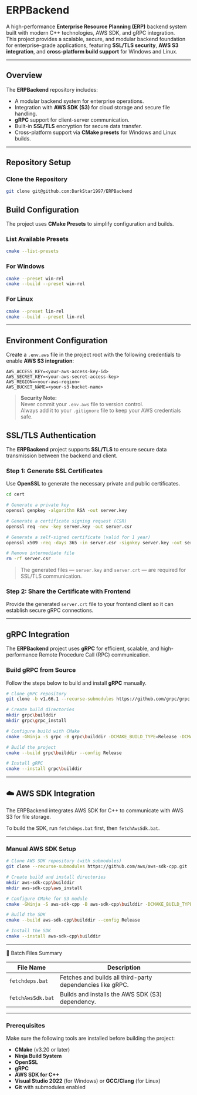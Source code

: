 # ERPBackend

A high-performance **Enterprise Resource Planning (ERP)** backend system built with modern C++ technologies, AWS SDK, and gRPC integration.  
This project provides a scalable, secure, and modular backend foundation for enterprise-grade applications, featuring **SSL/TLS security**, **AWS S3 integration**, and **cross-platform build support** for Windows and Linux.

---

##  Overview

The **ERPBackend** repository includes:
- A modular backend system for enterprise operations.
- Integration with **AWS SDK (S3)** for cloud storage and secure file handling.
- **gRPC** support for client-server communication.
- Built-in **SSL/TLS** encryption for secure data transfer.
- Cross-platform support via **CMake presets** for Windows and Linux builds.

---

##  Repository Setup

### Clone the Repository

```bash
git clone git@github.com:DarkStar1997/ERPBackend
```
##  Build Configuration

The project uses **CMake Presets** to simplify configuration and builds.

### List Available Presets
```bash
cmake --list-presets
```
### For Windows
```bash
cmake --preset win-rel
cmake --build --preset win-rel
```
### For Linux
```bash
cmake --preset lin-rel
cmake --build --preset lin-rel
```
---
##  **Environment Configuration**

Create a `.env.aws` file in the project root with the following credentials to enable **AWS S3 integration**:

```env
AWS_ACCESS_KEY=<your-aws-access-key-id>
AWS_SECRET_KEY=<your-aws-secret-access-key>
AWS_REGION=<your-aws-region>
AWS_BUCKET_NAME=<your-s3-bucket-name>
```
>  **Security Note:**  
> Never commit your `.env.aws` file to version control.  
> Always add it to your `.gitignore` file to keep your AWS credentials safe.

##  SSL/TLS Authentication

The **ERPBackend** project supports **SSL/TLS** to ensure secure data transmission between the backend and client.



###  Step 1: Generate SSL Certificates

Use **OpenSSL** to generate the necessary private and public certificates.

```bash
cd cert

# Generate a private key
openssl genpkey -algorithm RSA -out server.key

# Generate a certificate signing request (CSR)
openssl req -new -key server.key -out server.csr

# Generate a self-signed certificate (valid for 1 year)
openssl x509 -req -days 365 -in server.csr -signkey server.key -out server.crt

# Remove intermediate file
rm -rf server.csr
```
> The generated files — `server.key` and `server.crt` — are required for SSL/TLS communication.

### Step 2: Share the Certificate with Frontend

Provide the generated `server.crt` file to your frontend client so it can establish secure gRPC connections.


---
##  gRPC Integration

The **ERPBackend** project uses **gRPC** for efficient, scalable, and high-performance Remote Procedure Call (RPC) communication.



###  Build gRPC from Source

Follow the steps below to build and install **gRPC** manually.

```bash
# Clone gRPC repository
git clone -b v1.66.1 --recurse-submodules https://github.com/grpc/grpc

# Create build directories
mkdir grpc\builddir
mkdir grpc\grpc_install

# Configure build with CMake
cmake -GNinja -S grpc -B grpc\builddir -DCMAKE_BUILD_TYPE=Release -DCMAKE_INSTALL_PREFIX=grpc\grpc_install -DABSL_PROPAGATE_CXX_STD=ON -DABSL_ENABLE_INSTALL=ON

# Build the project
cmake --build grpc\builddir --config Release

# Install gRPC
cmake --install grpc\builddir
```

---
## ☁️ AWS SDK Integration

The ERPBackend integrates AWS SDK for C++ to communicate with AWS S3 for file storage.

To build the SDK, run `fetchdeps.bat` first, then `fetchAwsSdk.bat`.


---
### Manual AWS SDK Setup
```bash
# Clone AWS SDK repository (with submodules)
git clone --recurse-submodules https://github.com/aws/aws-sdk-cpp.git

# Create build and install directories
mkdir aws-sdk-cpp\builddir
mkdir aws-sdk-cpp\aws_install

# Configure CMake for S3 module
cmake -GNinja -S aws-sdk-cpp -B aws-sdk-cpp\builddir -DCMAKE_BUILD_TYPE=Release -DCMAKE_INSTALL_PREFIX=aws-sdk-cpp\aws_install -DBUILD_ONLY="s3" -DBUILD_SHARED_LIBS=OFF

# Build the SDK
cmake --build aws-sdk-cpp\builddir --config Release

# Install the SDK
cmake --install aws-sdk-cpp\builddir
```

---
🧰 Batch Files Summary

| File Name          | Description                                                                 |
|---------------------|------------------------------------------------------------------------------|
| `fetchdeps.bat`     | Fetches and builds all third-party dependencies like gRPC.                  |
| `fetchAwsSdk.bat`   | Builds and installs the AWS SDK (S3) dependency.                            |

---

###  Prerequisites

Make sure the following tools are installed before building the project:

- **CMake** (v3.20 or later)
- **Ninja Build System**
- **OpenSSL**
- **gRPC**
- **AWS SDK for C++**
- **Visual Studio 2022** (for Windows) or **GCC/Clang** (for Linux)
- **Git** with submodules enabled



